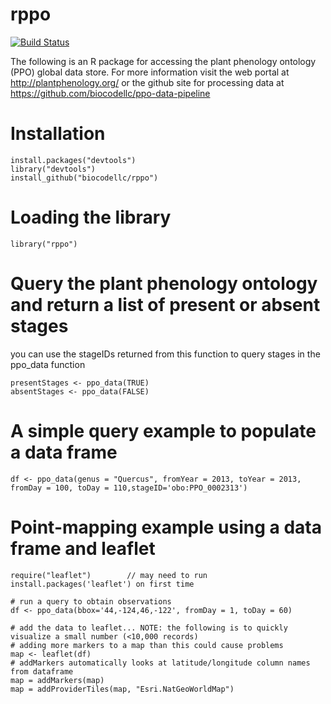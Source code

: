 # rppo
[![Build Status](https://travis-ci.org/biocodellc/rppo.svg?branch=master)](https://travis-ci.org/biocodellc/rppo)

The following is an R package for accessing the plant phenology ontology (PPO) global data store. For more information visit 
the web portal at http://plantphenology.org/ or the github site for processing data at https://github.com/biocodellc/ppo-data-pipeline

# Installation
```
install.packages("devtools")
library("devtools")
install_github("biocodellc/rppo")
```

# Loading the library
```
library("rppo")
```

# Query the plant phenology ontology and return a list of present or absent stages
you can use the stageIDs returned from this function to query stages in the ppo_data function
```
presentStages <- ppo_data(TRUE)
absentStages <- ppo_data(FALSE)
```


# A simple query example to populate a data frame
```
df <- ppo_data(genus = "Quercus", fromYear = 2013, toYear = 2013, fromDay = 100, toDay = 110,stageID='obo:PPO_0002313')
```


# Point-mapping example using a data frame and leaflet
```
require("leaflet")        // may need to run install.packages('leaflet') on first time

# run a query to obtain observations
df <- ppo_data(bbox='44,-124,46,-122', fromDay = 1, toDay = 60)

# add the data to leaflet... NOTE: the following is to quickly visualize a small number (<10,000 records)
# adding more markers to a map than this could cause problems
map <- leaflet(df)
# addMarkers automatically looks at latitude/longitude column names from dataframe
map = addMarkers(map)
map = addProviderTiles(map, "Esri.NatGeoWorldMap")

```
